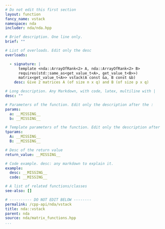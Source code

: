 ```yaml
---
# Do not edit this first section
layout: function
fancy_name: vstack
namespace: nda
includer: nda/nda.hpp

# Brief description. One line only.
brief: ""

# List of overloads. Edit only the desc
overloads:

  - signature: |
      template <nda::ArrayOfRank<2> A, nda::ArrayOfRank<2> B>
      requires(std::same_as<get_value_t<A>, get_value_t<B>>)
      matrix<get_value_t<A>> vstack(A const &a, B const &b)
    desc: Give 2 matrices A (of size n x q) and B (of size p x q)

# Long description. Any Markdown, with code, latex, multiline with |
desc: ""

# Parameters of the function. Edit only the description after the :
params:
  a: __MISSING__
  b: __MISSING__

# Template parameters of the function. Edit only the description after the :
tparams:
  A: __MISSING__
  B: __MISSING__

# Desc of the return value
return_value: __MISSING__

# Code example. desc: any markdown to explain it.
example:
  desc: __MISSING__
  code: __MISSING__

# A list of related functions/classes
see-also: []

# ---------- DO NOT EDIT BELOW --------
permalink: /cpp-api/nda/vstack
title: nda::vstack
parent: nda
source: nda/matrix_functions.hpp
...
```



